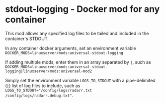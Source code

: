 # stdout-logging - Docker mod for any container

This mod allows any specified log files to be tailed and included in the container's STDOUT.

In any container docker arguments, set an environment variable `DOCKER_MODS=linuxserver/mods:universal-stdout-logging`

If adding multiple mods, enter them in an array separated by `|`, such as `DOCKER_MODS=linuxserver/mods:universal-stdout-logging|linuxserver/mods:universal-mod2`

Simply set the environment variable `LOGS_TO_STDOUT` with a pipe-delimited (`|`) list of log files to include, such as `LOGS_TO_STDOUT="/config/logs/radarr.txt /config/logs/radarr.debug.txt"`.
